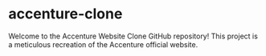 # accenture-clone
Welcome to the Accenture Website Clone GitHub repository! This project is a meticulous recreation of the Accenture official website.

